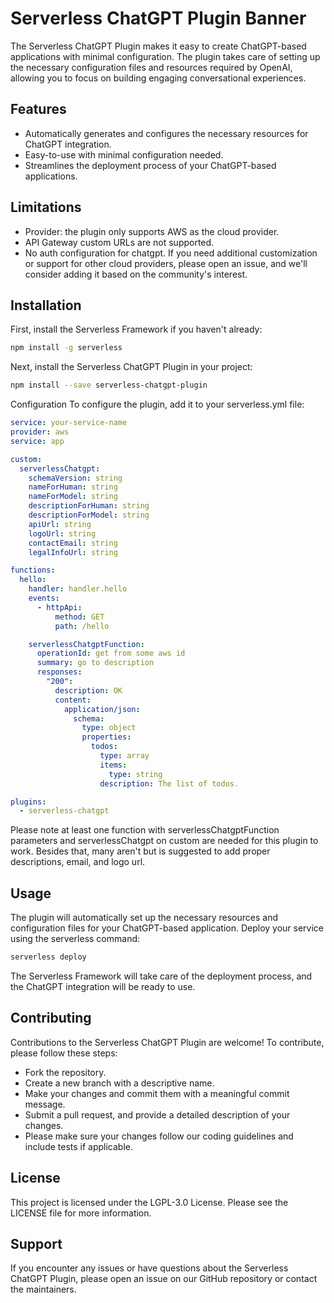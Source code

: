 # Serverless ChatGPT Plugin Banner
The Serverless ChatGPT Plugin makes it easy to create ChatGPT-based applications with minimal configuration. The plugin takes care of setting up the necessary configuration files and resources required by OpenAI, allowing you to focus on building engaging conversational experiences.

## Features
- Automatically generates and configures the necessary resources for ChatGPT integration.
- Easy-to-use with minimal configuration needed.
- Streamlines the deployment process of your ChatGPT-based applications.

## Limitations
- Provider: the plugin only supports AWS as the cloud provider.
- API Gateway custom URLs are not supported.
- No auth configuration for chatgpt.
If you need additional customization or support for other cloud providers, please open an issue, and we'll consider adding it based on the community's interest.

## Installation
First, install the Serverless Framework if you haven't already:

```bash
npm install -g serverless
```

Next, install the Serverless ChatGPT Plugin in your project:
```bash
npm install --save serverless-chatgpt-plugin
```

Configuration
To configure the plugin, add it to your serverless.yml file:

```yaml
service: your-service-name
provider: aws
service: app

custom:
  serverlessChatgpt:
    schemaVersion: string
    nameForHuman: string
    nameForModel: string
    descriptionForHuman: string
    descriptionForModel: string
    apiUrl: string
    logoUrl: string
    contactEmail: string
    legalInfoUrl: string

functions:
  hello:
    handler: handler.hello
    events:
      - httpApi:
          method: GET
          path: /hello

    serverlessChatgptFunction:
      operationId: get from some aws id
      summary: go to description
      responses:
        "200":
          description: OK
          content:
            application/json:
              schema:
                type: object
                properties:
                  todos:
                    type: array
                    items:
                      type: string
                    description: The list of todos.

plugins:
  - serverless-chatgpt
```

Please note at least one function with serverlessChatgptFunction parameters and serverlessChatgpt on custom are needed for this plugin to work. Besides that, many aren't but is suggested to add proper descriptions, email, and logo url.
## Usage
The plugin will automatically set up the necessary resources and configuration files for your ChatGPT-based application. Deploy your service using the serverless command:

```bash
serverless deploy
```
The Serverless Framework will take care of the deployment process, and the ChatGPT integration will be ready to use.

## Contributing
Contributions to the Serverless ChatGPT Plugin are welcome! To contribute, please follow these steps:

- Fork the repository.
- Create a new branch with a descriptive name.
- Make your changes and commit them with a meaningful commit message.
- Submit a pull request, and provide a detailed description of your changes.
- Please make sure your changes follow our coding guidelines and include tests if applicable.

## License
This project is licensed under the LGPL-3.0 License. Please see the LICENSE file for more information.

## Support
If you encounter any issues or have questions about the Serverless ChatGPT Plugin, please open an issue on our GitHub repository or contact the maintainers.
